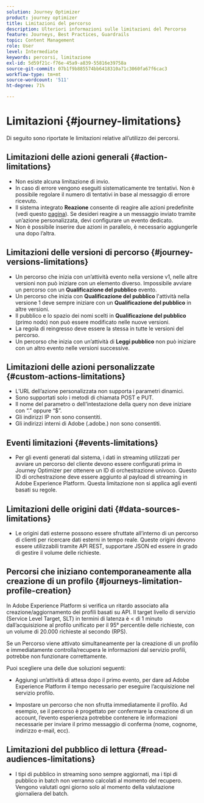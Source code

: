 ```yaml
---
solution: Journey Optimizer
product: journey optimizer
title: Limitazioni del percorso
description: Ulteriori informazioni sulle limitazioni del Percorso
feature: Journeys, Best Practices, Guardrails
topic: Content Management
role: User
level: Intermediate
keywords: percorsi, limitazione
exl-id: 5d59f21c-f76e-45a9-a839-55816e39758a
source-git-commit: 07b1f9b885574bb6418310a71c3060fa67f6cac3
workflow-type: tm+mt
source-wordcount: '511'
ht-degree: 71%

---
```


# Limitazioni  {#journey-limitations}

Di seguito sono riportate le limitazioni relative all’utilizzo dei percorsi.

## Limitazioni delle azioni generali {#action-limitations}

* Non esiste alcuna limitazione di invio. 
* In caso di errore vengono eseguiti sistematicamente tre tentativi. Non è possibile regolare il numero di tentativi in base al messaggio di errore ricevuto. 
* Il sistema integrato **Reazione** consente di reagire alle azioni predefinite (vedi questo [pagina](../building-journeys/reaction-events.md)). Se desideri reagire a un messaggio inviato tramite un’azione personalizzata, devi configurare un evento dedicato. 
* Non è possibile inserire due azioni in parallelo, è necessario aggiungerle una dopo l’altra.

## Limitazioni delle versioni di percorso {#journey-versions-limitations}

* Un percorso che inizia con un’attività evento nella versione v1, nelle altre versioni non può iniziare con un elemento diverso. Impossibile avviare un percorso con un **Qualificazione del pubblico** evento.
* Un percorso che inizia con **Qualificazione del pubblico** l&#39;attività nella versione 1 deve sempre iniziare con un **Qualificazione del pubblico** in altre versioni.
* Il pubblico e lo spazio dei nomi scelti in **Qualificazione del pubblico** (primo nodo) non può essere modificato nelle nuove versioni.
* La regola di reingresso deve essere la stessa in tutte le versioni del percorso.
* Un percorso che inizia con un’attività di **Leggi pubblico** non può iniziare con un altro evento nelle versioni successive.

## Limitazioni delle azioni personalizzate {#custom-actions-limitations}

* L’URL dell’azione personalizzata non supporta i parametri dinamici. 
* Sono supportati solo i metodi di chiamata POST e PUT. 
* Il nome del parametro o dell’intestazione della query non deve iniziare con “.” oppure “$”. 
* Gli indirizzi IP non sono consentiti. 
* Gli indirizzi interni di Adobe (.adobe.) non sono consentiti.

## Eventi limitazioni {#events-limitations}

* Per gli eventi generati dal sistema, i dati in streaming utilizzati per avviare un percorso del cliente devono essere configurati prima in Journey Optimizer per ottenere un ID di orchestrazione univoco. Questo ID di orchestrazione deve essere aggiunto al payload di streaming in Adobe Experience Platform. Questa limitazione non si applica agli eventi basati su regole.

## Limitazioni delle origini dati {#data-sources-limitations}

* Le origini dati esterne possono essere sfruttate all’interno di un percorso di clienti per ricercare dati esterni in tempo reale. Queste origini devono essere utilizzabili tramite API REST, supportare JSON ed essere in grado di gestire il volume delle richieste.

## Percorsi che iniziano contemporaneamente alla creazione di un profilo {#journeys-limitation-profile-creation}

In Adobe Experience Platform si verifica un ritardo associato alla creazione/aggiornamento dei profili basati su API. Il target livello di servizio (Service Level Target, SLT) in termini di latenza è &lt; di 1 minuto dall’acquisizione al profilo unificato per il 95° percentile delle richieste, con un volume di 20.000 richieste al secondo (RPS).

Se un Percorso viene attivato simultaneamente per la creazione di un profilo e immediatamente controlla/recupera le informazioni dal servizio profili, potrebbe non funzionare correttamente.

Puoi scegliere una delle due soluzioni seguenti:

* Aggiungi un’attività di attesa dopo il primo evento, per dare ad Adobe Experience Platform il tempo necessario per eseguire l’acquisizione nel servizio profilo.

* Impostare un percorso che non sfrutta immediatamente il profilo. Ad esempio, se il percorso è progettato per confermare la creazione di un account, l’evento esperienza potrebbe contenere le informazioni necessarie per inviare il primo messaggio di conferma (nome, cognome, indirizzo e-mail, ecc).

## Limitazioni del pubblico di lettura {#read-audiences-limitations}

* I tipi di pubblico in streaming sono sempre aggiornati, ma i tipi di pubblico in batch non verranno calcolati al momento del recupero. Vengono valutati ogni giorno solo al momento della valutazione giornaliera del batch.
